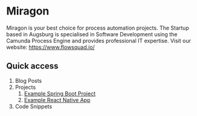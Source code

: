 # Miragon
Miragon is your best choice for process automation projects. The Startup based in Augsburg is specialised in Software Development using the Camunda Process Engine and provides professional IT expertise. Visit our website: https://www.flowsquad.io/ </br>

## Quick access
1. Blog Posts
1. Projects
    1. [Example Spring Boot Project](./projects/miragon-example-project)
    1. [Example React Native App](./projects/miragon-example-app)
1. Code Snippets